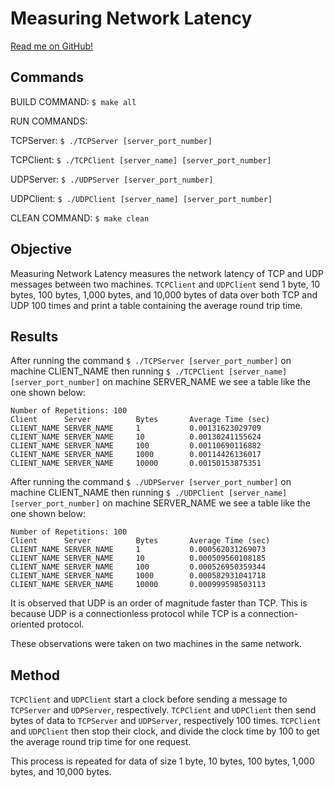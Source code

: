 # Measuring Network Latency

[Read me on GitHub!](https://github.com/SeanCooke/measuring-network-latency)

## Commands
BUILD COMMAND: `$ make all`

RUN COMMANDS:

TCPServer: `$ ./TCPServer [server_port_number]`

TCPClient: `$ ./TCPClient [server_name] [server_port_number]`

UDPServer: `$ ./UDPServer [server_port_number]`

UDPClient: `$ ./UDPClient [server_name] [server_port_number]`

CLEAN COMMAND: `$ make clean`

## Objective
Measuring Network Latency measures the network latency of TCP and UDP messages between two machines.  `TCPClient` and `UDPClient` send 1 byte, 10 bytes, 100 bytes, 1,000 bytes, and 10,000 bytes of data over both TCP and UDP 100 times and print a table containing the average round trip time.

## Results
After running the command `$ ./TCPServer [server_port_number]` on machine CLIENT_NAME then running `$ ./TCPClient [server_name] [server_port_number]` on machine SERVER_NAME we see a table like the one shown below:

    Number of Repetitions: 100
    Client		Server			Bytes		Average Time (sec)
    CLIENT_NAME	SERVER_NAME		1			0.00131623029709
    CLIENT_NAME	SERVER_NAME		10			0.00130241155624
    CLIENT_NAME	SERVER_NAME		100			0.00110690116882
    CLIENT_NAME	SERVER_NAME		1000		0.00114426136017
    CLIENT_NAME SERVER_NAME     10000	    0.00150153875351


After running the command `$ ./UDPServer [server_port_number]` on machine CLIENT_NAME then running `$ ./UDPClient [server_name] [server_port_number]` on machine SERVER_NAME we see a table like the one shown below:

    Number of Repetitions: 100
    Client		Server			Bytes		Average Time (sec)
    CLIENT_NAME	SERVER_NAME		1			0.000562031269073
    CLIENT_NAME	SERVER_NAME		10			0.000509560108185
    CLIENT_NAME	SERVER_NAME		100			0.000526950359344
    CLIENT_NAME	SERVER_NAME		1000		0.000582931041718
    CLIENT_NAME SERVER_NAME     10000	    0.000999598503113

It is observed that UDP is an order of magnitude faster than TCP.  This is because UDP is a connectionless protocol while TCP is a connection-oriented protocol.

These observations were taken on two machines in the same network.

## Method
`TCPClient` and `UDPClient` start a clock before sending a message to `TCPServer` and `UDPServer`, respectively.  `TCPClient` and `UDPClient` then send bytes of data to `TCPServer` and `UDPServer`, respectively 100 times.  `TCPClient` and `UDPClient` then stop their clock, and divide the clock time by 100 to get the average round trip time for one request.

This process is repeated for data of size 1 byte, 10 bytes, 100 bytes, 1,000 bytes, and 10,000 bytes.